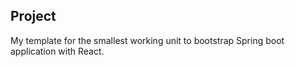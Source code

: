 Project
---
My template for the smallest working unit to bootstrap Spring boot application with React. 
